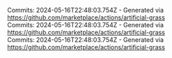 Commits: 2024-05-16T22:48:03.754Z - Generated via https://github.com/marketplace/actions/artificial-grass
<br>
Commits: 2024-05-16T22:48:03.754Z - Generated via https://github.com/marketplace/actions/artificial-grass
<br>
Commits: 2024-05-16T22:48:03.754Z - Generated via https://github.com/marketplace/actions/artificial-grass
<br>
